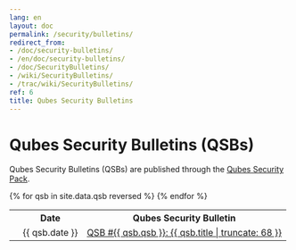 ```yaml
---
lang: en
layout: doc
permalink: /security/bulletins/
redirect_from:
- /doc/security-bulletins/
- /en/doc/security-bulletins/
- /doc/SecurityBulletins/
- /wiki/SecurityBulletins/
- /trac/wiki/SecurityBulletins/
ref: 6
title: Qubes Security Bulletins
---
```


Qubes Security Bulletins (QSBs)
===============================

Qubes Security Bulletins (QSBs) are published through the [Qubes Security Pack](/security/pack/).

<table>
  <tr>
    <th title="Anchor Link"><span class="fa fa-link"></span></th>
    <th>Date</th>
    <th>Qubes Security Bulletin</th>
  </tr>
{% for qsb in site.data.qsb reversed %}
  <tr id="{{ qsb.qsb }}">
    <td><a href="#{{ qsb.qsb }}" class="fa fa-link black-icon" title="Anchor link to QSB row: QSB #{{ qsb.qsb }}"></a></td>
    <td>{{ qsb.date }}</td>
    <td><a href="https://github.com/QubesOS/qubes-secpack/blob/master/QSBs/qsb-{{ qsb.qsb }}-{{ qsb.date | date: '%Y' }}.txt">QSB #{{ qsb.qsb }}: {{ qsb.title | truncate: 68 }}</a></td>
  </tr>
{% endfor %}
</table>
